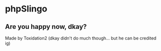 # phpSlingo
## Are you happy now, dkay?
Made by Toxidation2
(dkay didn't do much though... but he can be credited ig)
